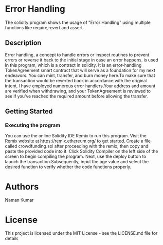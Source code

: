 # Error Handling
The solidity program shows the usage of "Error Handling" using multiple functions like require,revert and assert.
## Description
Error handling, a concept to handle errors or inspect routines to prevent errors or reverse it back to the initial stage in case an error happens, is used in this program, which is a contract in solidity.
It is an error-handling TokenAgreement smart contract that will serve as a foundation for my next endeavors.
You can mint, transfer, and burn money here.To make sure that the transaction would be reverted back in accordance with the original intent, I have employed numerous error handlers.Your address and amount are verified when withdrawing, and your TokenAgreement is reviewed to see if you've reached the required amount before allowing the transfer.
## Getting Started
### Executing the program
You can use the online Solidity IDE Remix to run this program. Visit the Remix website at https://remix.ethereum.org/ to get started.
Create a file called crowdfunding.sol after proceeding with the remix, then copy and paste the provided code into it.
Click Solidity Compiler on the left side of the screen to begin compiling the program.
Next, use the deploy button to launch the transaction.Subsequently, input the age value and select the desired function to verify whether the code functions properly.
# Authors
Naman Kumar
# License
This project is licensed under the MIT License - see the LICENSE.md file for details
